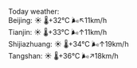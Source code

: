 Today weather:  
Beijing: ☀️   🌡️+32°C 🌬️↖11km/h  
Tianjin: ☀️   🌡️+33°C 🌬️↑11km/h  
Shijiazhuang: ☀️   🌡️+34°C 🌬️↑19km/h  
Tangshan: ☀️   🌡️+36°C 🌬️↗18km/h  
